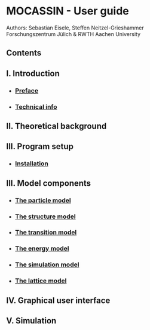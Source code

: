 # MOCASSIN - User guide
Authors: Sebastian Eisele, Steffen Neitzel-Grieshammer
Forschungszentrum Jülich & RWTH Aachen University


## Contents

## I. Introduction
- ### [Preface](./preface.md)
- ### [Technical info](./technical-info.md)

## II. Theoretical background

## III. Program setup
- ### [Installation](./installation.md)

## III. Model components
- ### [The particle model](./particle-model.md)
- ### [The structure model](./structure-model.md)
- ### [The transition model](./transition-model.md)
- ### [The energy model](./energy-model.md)
- ### [The simulation model](./simulation-model.md)
- ### [The lattice model](./lattice-model.md)
## IV. Graphical user interface

## V. Simulation